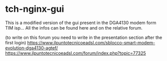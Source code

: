 # tch-nginx-gui

This is a modified version of the gui present in the DGA4130 modem form TIM isp...
All the infos can be found here and on the relative forum.

(to write on this forum you need to write in the presentation section after the first login)
https://www.ilpuntotecnicoeadsl.com/sblocco-smart-modem-evolution-dga4130-agtef/
https://www.ilpuntotecnicoeadsl.com/forum/index.php?topic=77325 

